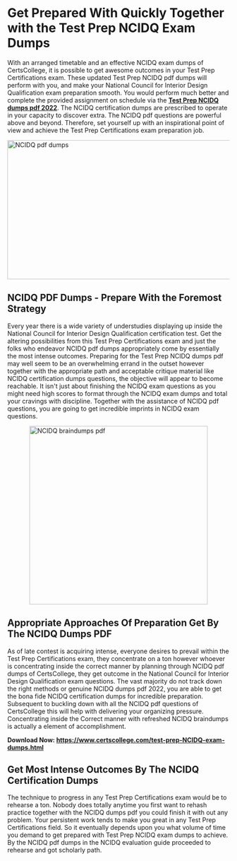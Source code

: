 <h1><strong>Get Prepared With Quickly Together with the Test Prep NCIDQ Exam Dumps&nbsp;</strong></h1>
<p><span style="font-weight: 400;">With an arranged timetable and an effective  NCIDQ exam dumps of CertsCollege, it is possible to get awesome outcomes in your Test Prep Certifications exam. These updated Test Prep NCIDQ pdf dumps will perform with you, and make your National Council for Interior Design Qualification exam preparation smooth. You would perform much better and complete the provided assignment on schedule via the <strong><a href="https://www.certscollege.com/test-prep-NCIDQ-exam-dumps.html">Test Prep NCIDQ dumps pdf 2022</a></strong>. The NCIDQ certification dumps are prescribed to operate in your capacity to discover extra. The  NCIDQ pdf questions are powerful above and beyond. Therefore, set yourself up with an inspirational point of view and achieve the Test Prep Certifications exam preparation job.&nbsp;</span></p>
<p><span style="font-weight: 400;"><img style="display: block; margin-left: auto; margin-right: auto;" src="https://i.ibb.co/CPDK3ps/Yellow-and-Blue-Initiative-Blog-Banner.png" alt="NCIDQ pdf dumps" width="559" height="315" /></span></p>
<h2><strong>NCIDQ PDF Dumps - Prepare With the Foremost Strategy</strong></h2>
<p><span style="font-weight: 400;">Every year there is a wide variety of understudies displaying up inside the National Council for Interior Design Qualification certification test. Get the altering possibilities from this Test Prep Certifications exam and just the folks who endeavor NCIDQ pdf dumps appropriately come by essentially the most intense outcomes. Preparing for the Test Prep NCIDQ dumps pdf may well seem to be an overwhelming errand in the outset however together with the appropriate path and acceptable critique material like NCIDQ certification dumps questions, the objective will appear to become reachable. It isn't just about finishing the NCIDQ exam questions as you might need high scores to format through the NCIDQ exam dumps and total your cravings with discipline. Together with the assistance of NCIDQ pdf questions, you are going to get incredible imprints in NCIDQ exam questions.</span></p>
<p><span style="font-weight: 400;"><a href="https://tinyurl.com/y5d6c7ve"><img style="display: block; margin-left: auto; margin-right: auto;" src="https://i.ibb.co/9tMrhdY/Teacher-Appreciation-Invitation.png" alt="NCIDQ braindumps pdf " width="404" height="404" /></a></span></p>
<h2><strong>Appropriate Approaches Of Preparation Get By The NCIDQ Dumps PDF</strong></h2>
<p><span style="font-weight: 400;">As of late contest is acquiring intense, everyone desires to prevail within the Test Prep Certifications exam, they concentrate on a ton however whoever is concentrating inside the correct manner by planning through NCIDQ pdf dumps of CertsCollege, they get outcome in the National Council for Interior Design Qualification exam questions. The vast majority do not track down the right methods or genuine NCIDQ dumps pdf 2022, you are able to get the bona fide NCIDQ certification dumps for incredible preparation. Subsequent to buckling down with all the  NCIDQ pdf questions of CertsCollege this will help with delivering your organizing pressure. Concentrating inside the Correct manner with refreshed NCIDQ braindumps is actually a element of accomplishment.</span></p>
<p><span style="font-weight: 400;"><strong>Download Now: <a href="https://www.certscollege.com/test-prep-NCIDQ-exam-dumps.html">https://www.certscollege.com/test-prep-NCIDQ-exam-dumps.html</a></strong></span></p>
<h2><strong>Get Most Intense Outcomes By The NCIDQ Certification Dumps</strong></h2>
<p><span style="font-weight: 400;">The technique to progress in any Test Prep Certifications exam would be to rehearse a ton. Nobody does totally anytime you first want to rehash practice together with the NCIDQ dumps pdf you could finish it with out any problem. Your persistent work tends to make you great in any Test Prep Certifications field. So it eventually depends upon you what volume of time you demand to get prepared with Test Prep NCIDQ exam dumps to achieve. By the NCIDQ pdf dumps in the NCIDQ evaluation guide proceeded to rehearse and got scholarly path.</span></p>
